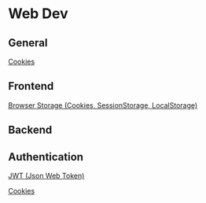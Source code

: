 # Web Dev

## General

[Cookies](./Common/Cookies.md)

## Frontend

[Browser Storage (Cookies, SessionStorage, LocalStorage)](./Common/BrowserStorage.md)

## Backend

## Authentication

[JWT (Json Web Token)](./Common/JWT.md)

[Cookies](./Common/Cookies.md)
